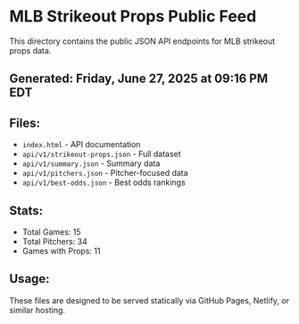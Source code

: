 # MLB Strikeout Props Public Feed

This directory contains the public JSON API endpoints for MLB strikeout props data.

## Generated: Friday, June 27, 2025 at 09:16 PM EDT

## Files:
- `index.html` - API documentation
- `api/v1/strikeout-props.json` - Full dataset
- `api/v1/summary.json` - Summary data
- `api/v1/pitchers.json` - Pitcher-focused data  
- `api/v1/best-odds.json` - Best odds rankings

## Stats:
- Total Games: 15
- Total Pitchers: 34
- Games with Props: 11

## Usage:
These files are designed to be served statically via GitHub Pages, Netlify, or similar hosting.
